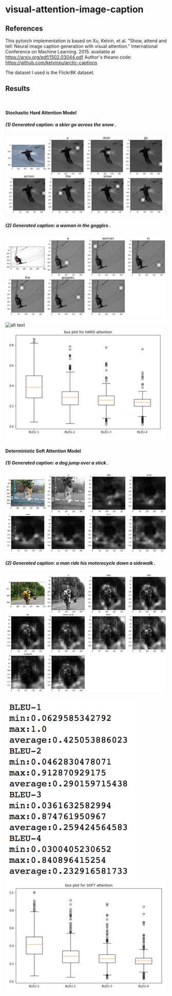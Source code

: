 # visual-attention-image-caption

## References
This pytorch implementation is based on Xu, Kelvin, et al. "Show, attend and tell: Neural image caption generation with visual attention." International Conference on Machine Learning. 2015. available at https://arxiv.org/pdf/1502.03044.pdf
Author's theano code: https://github.com/kelvinxu/arctic-captions 

The dataset I used is the Flickr8K dataset.

## Results
 
<br/>

#### Stochastic Hard Attention Model

##### (1) Generated caption: a skier go across the snow .
![alt text](results/hard_1.png "hard example 1")

##### (2) Generated caption: a woman in the goggles .
![alt text](results/hard_2.png "hard example 2")

![alt text](results/hard-score.png "BLEU scores of hard model")
![alt text](results/hard-box.png "box plot of the BLEU score")

#### Deterministic Soft Attention Model

##### (1) Generated caption: a dog jump over a stick .
![alt text](results/soft_1.png "soft example 1")

##### (2) Generated caption: a man ride his moterocycle down a sidewalk .
![alt text](results/soft_2.png "soft example 2")

![alt text](results/soft-score.png "BLEU scores of soft model")
![alt text](results/soft-box.png "box plot of the BLEU score")
